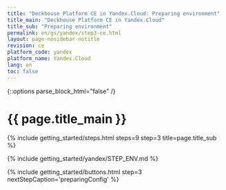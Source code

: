 ```yaml
---
title: "Deckhouse Platform CE in Yandex.Cloud: Preparing environment"
title_main: "Deckhouse Platform CE in Yandex.Cloud"
title_sub: "Preparing environment"
permalink: en/gs/yandex/step3-ce.html
layout: page-nosidebar-notitle
revision: ce
platform_code: yandex
platform_name: Yandex.Cloud
lang: en
toc: false
---
```


<link rel="stylesheet" type="text/css" href='{{ assets["getting-started.css"].digest_path }}' />
{::options parse_block_html="false" /}

<h1 class="docs__title">{{ page.title_main }}</h1>
{% include getting_started/steps.html steps=9 step=3 title=page.title_sub %}

{% include getting_started/yandex/STEP_ENV.md %}

{% include getting_started/buttons.html step=3 nextStepCaption='preparingConfig' %}
